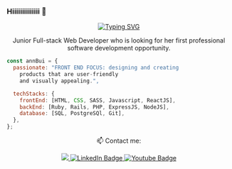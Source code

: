 <!--
**thaian161/thaian161** is a ✨ _special_ ✨ repository because its `README.md` (this file) appears on your GitHub profile.

Here are some ideas to get you started:

- 🔭 I’m currently working on ...
- 🌱 I’m currently learning ...
- 👯 I’m looking to collaborate on ...
- 🤔 I’m looking for help with ...
- 💬 Ask me about ...
- 📫 How to reach me: ...
- 😄 Pronouns: ...
- ⚡ Fun fact: ...
-->

### Hiiiiiiiiiiiiii 👋

<div align="center">

[![Typing SVG](https://readme-typing-svg.herokuapp.com?font=Roboto&size=30&pause=1000&vCenter=true&width=435&lines=Welcome+To+Ann+Bui's+GitHub)](https://git.io/typing-svg)

Junior Full-stack Web Developer who is looking for her first professional software development opportunity.
</div>

```javascript
const annBui = {
  passionate: "FRONT END FOCUS: designing and creating
    products that are user-friendly
    and visually appealing.",

  techStacks: {
    frontEnd: [HTML, CSS, SASS, Javascript, ReactJS],
    backEnd: [Ruby, Rails, PHP, ExpressJS, NodeJS],
    database: [SQL, PostgreSQl, Git],
  },
};
```

 <p align="center">📫 Contact me:</p>
<div id="badges" align="center">
<a href="mailto:hello.annbui@gmail.com">
    <img src="https://img.shields.io/badge/Gmail-D14836?style=for-the-badge&logo=gmail&logoColor=white" />
  </a>
  <a href="https://www.linkedin.com/in/thaian161/">
    <img src="https://img.shields.io/badge/LinkedIn-blue?style=for-the-badge&logo=linkedin&logoColor=white" alt="LinkedIn Badge"/>
  </a>
  <a href="https://www.youtube.com/user/JanthBui/featured">
    <img src="https://img.shields.io/badge/YouTube-red?style=for-the-badge&logo=youtube&logoColor=white" alt="Youtube Badge"/>
  </a>
  
</div>
